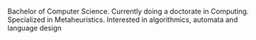 Bachelor of Computer Science. Currently doing a doctorate in Computing. 
Specialized in Metaheuristics.
Interested in algorithmics, automata and language design
